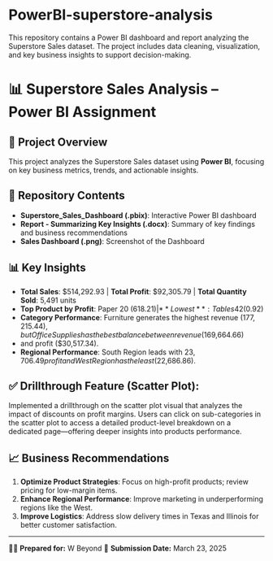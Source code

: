 # PowerBI-superstore-analysis
This repository contains a Power BI dashboard and report analyzing the Superstore Sales dataset. The project includes data cleaning, visualization, and key business insights to support decision-making.

# 📊 Superstore Sales Analysis – Power BI Assignment

## 📌 Project Overview
This project analyzes the Superstore Sales dataset using **Power BI**, focusing on key business metrics, trends, and actionable insights.

## 📂 Repository Contents
- **Superstore_Sales_Dashboard (.pbix)**: Interactive Power BI dashboard
- **Report - Summarizing Key Insights (.docx)**: Summary of key findings and business recommendations
- **Sales Dashboard (.png)**: Screenshot of the Dashboard

## 📊 Key Insights
- **Total Sales**: $514,292.93 | **Total Profit**: $92,305.79 | **Total Quantity Sold**: 5,491 units
- **Top Product by Profit**: Paper 20 ($618.21) | **Lowest**: Tables 42 ($0.92)
- **Category Performance**: Furniture generates the highest revenue ($177,215.44), but Office Supplies has the best balance between revenue ($169,664.66)
-  and profit ($30,517.34).
- **Regional Performance**: South Region leads with $23,706.49 profit and West Region has the least ($22,686.86).

## ✅ Drillthrough Feature (Scatter Plot):
Implemented a drillthrough on the scatter plot visual that analyzes the impact of discounts on profit margins.
Users can click on sub-categories in the scatter plot to access a detailed product-level breakdown on a dedicated page—offering deeper insights into products performance.

## 📈 Business Recommendations
1. **Optimize Product Strategies**: Focus on high-profit products; review pricing for low-margin items.
2. **Enhance Regional Performance**: Improve marketing in underperforming regions like the West.
3. **Improve Logistics**: Address slow delivery times in Texas and Illinois for better customer satisfaction.

---
👩‍💻 **Prepared for:** W Beyond
📅 **Submission Date:** March 23, 2025
